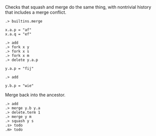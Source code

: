 Checks that squash and merge do the same thing, with nontrivial history that
includes a merge conflict.

```ucm:hide
.> builtins.merge
```

```unison
x.a.p = "af"
x.a.q = "ef"
```

```ucm
.> add
.> fork x y
.> fork x s
.> fork x m
.> delete y.a.p
```

```unison
y.a.p = "fij"
```

```ucm
.> add
```

```unison
y.b.p = "wie"
```

Merge back into the ancestor.

```ucm
.> add
.> merge y.b y.a
.> delete.term 1
.> merge y m
.> squash y s
.s> todo
.m> todo
```

